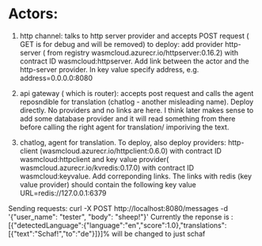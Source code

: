 # Actors:

1. http channel: talks to http server provider and accepts POST request ( GET is for debug and will be removed)
to deploy: add provider http-server ( from registry wasmcloud.azurecr.io/httpserver:0.16.2)  with contract ID wasmcloud:httpserver. Add link between the actor and the http-server provider. In key value specify address, e.g. address=0.0.0.0:8080

1. api gateway ( which is router): accepts post request and calls the agent reposndible for translation (chatlog - another misleading name).  Deploy directly. No providers and no links are here. I think later makes sense to add some database provider and it will read something from there before calling the right agent for translation/ imporiving the text.

3. chatlog, agent for translation. To deploy, also deploy providers: http-client (wasmcloud.azurecr.io/httpclient:0.6.0) with contract ID 	wasmcloud:httpclient and key value provider( wasmcloud.azurecr.io/kvredis:0.17.0) with contract ID wasmcloud:keyvalue. Add correponding links. The links with redis (key value provider) should contain the following key value URL=redis://127.0.0.1:6379


Sending requests: curl -X POST http://localhost:8080/messages -d '{"user_name": "tester", "body": "sheep!"}' 
Currently the reponse is : [{"detectedLanguage":{"language":"en","score":1.0},"translations":[{"text":"Schaf!","to":"de"}]}]%         will be changed to just schaf 
